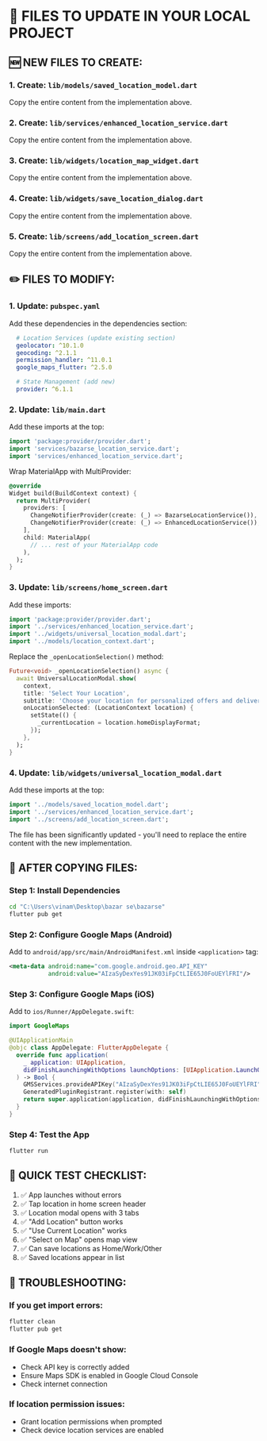 # 📁 FILES TO UPDATE IN YOUR LOCAL PROJECT

## 🆕 NEW FILES TO CREATE:

### 1. Create: `lib/models/saved_location_model.dart`
Copy the entire content from the implementation above.

### 2. Create: `lib/services/enhanced_location_service.dart`
Copy the entire content from the implementation above.

### 3. Create: `lib/widgets/location_map_widget.dart`
Copy the entire content from the implementation above.

### 4. Create: `lib/widgets/save_location_dialog.dart`
Copy the entire content from the implementation above.

### 5. Create: `lib/screens/add_location_screen.dart`
Copy the entire content from the implementation above.

## ✏️ FILES TO MODIFY:

### 1. Update: `pubspec.yaml`
Add these dependencies in the dependencies section:
```yaml
  # Location Services (update existing section)
  geolocator: ^10.1.0
  geocoding: ^2.1.1
  permission_handler: ^11.0.1
  google_maps_flutter: ^2.5.0

  # State Management (add new)
  provider: ^6.1.1
```

### 2. Update: `lib/main.dart`
Add these imports at the top:
```dart
import 'package:provider/provider.dart';
import 'services/bazarse_location_service.dart';
import 'services/enhanced_location_service.dart';
```

Wrap MaterialApp with MultiProvider:
```dart
@override
Widget build(BuildContext context) {
  return MultiProvider(
    providers: [
      ChangeNotifierProvider(create: (_) => BazarseLocationService()),
      ChangeNotifierProvider(create: (_) => EnhancedLocationService()),
    ],
    child: MaterialApp(
      // ... rest of your MaterialApp code
    ),
  );
}
```

### 3. Update: `lib/screens/home_screen.dart`
Add these imports:
```dart
import 'package:provider/provider.dart';
import '../services/enhanced_location_service.dart';
import '../widgets/universal_location_modal.dart';
import '../models/location_context.dart';
```

Replace the `_openLocationSelection()` method:
```dart
Future<void> _openLocationSelection() async {
  await UniversalLocationModal.show(
    context,
    title: 'Select Your Location',
    subtitle: 'Choose your location for personalized offers and delivery',
    onLocationSelected: (LocationContext location) {
      setState(() {
        _currentLocation = location.homeDisplayFormat;
      });
    },
  );
}
```

### 4. Update: `lib/widgets/universal_location_modal.dart`
Add these imports at the top:
```dart
import '../models/saved_location_model.dart';
import '../services/enhanced_location_service.dart';
import '../screens/add_location_screen.dart';
```

The file has been significantly updated - you'll need to replace the entire content with the new implementation.

## 🔧 AFTER COPYING FILES:

### Step 1: Install Dependencies
```bash
cd "C:\Users\vinam\Desktop\bazar se\bazarse"
flutter pub get
```

### Step 2: Configure Google Maps (Android)
Add to `android/app/src/main/AndroidManifest.xml` inside `<application>` tag:
```xml
<meta-data android:name="com.google.android.geo.API_KEY"
           android:value="AIzaSyDexYes91JK03iFpCtLIE65J0FoUEYlFRI"/>
```

### Step 3: Configure Google Maps (iOS)
Add to `ios/Runner/AppDelegate.swift`:
```swift
import GoogleMaps

@UIApplicationMain
@objc class AppDelegate: FlutterAppDelegate {
  override func application(
    _ application: UIApplication,
    didFinishLaunchingWithOptions launchOptions: [UIApplication.LaunchOptionsKey: Any]?
  ) -> Bool {
    GMSServices.provideAPIKey("AIzaSyDexYes91JK03iFpCtLIE65J0FoUEYlFRI")
    GeneratedPluginRegistrant.register(with: self)
    return super.application(application, didFinishLaunchingWithOptions: launchOptions)
  }
}
```

### Step 4: Test the App
```bash
flutter run
```

## 🎯 QUICK TEST CHECKLIST:

1. ✅ App launches without errors
2. ✅ Tap location in home screen header
3. ✅ Location modal opens with 3 tabs
4. ✅ "Add Location" button works
5. ✅ "Use Current Location" works
6. ✅ "Select on Map" opens map view
7. ✅ Can save locations as Home/Work/Other
8. ✅ Saved locations appear in list

## 🚨 TROUBLESHOOTING:

### If you get import errors:
```bash
flutter clean
flutter pub get
```

### If Google Maps doesn't show:
- Check API key is correctly added
- Ensure Maps SDK is enabled in Google Cloud Console
- Check internet connection

### If location permission issues:
- Grant location permissions when prompted
- Check device location services are enabled
